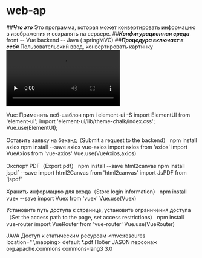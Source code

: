 # web-ap
##***Что это***
   Это программа, которая может конвертировать информацию в изображения и сохранять на сервере.
##***Конфигурационная среда***
   front -- Vue
	 backend -- Java ( springMVC)
##***Процедура включает в себя***
   Пользовательский ввод, конвертировать картинку
	 <video id="video" controls="" preload="none">
    <source id="mp4" src="视频/媒体2.mp4" type="video/mp4">
</video>

   

Vue:
 Применить веб-шаблон
    npm i element-ui -S 
    import ElementUI from 'element-ui';
    import 'element-ui/lib/theme-chalk/index.css';
    Vue.use(ElementUI);
    
 Оставить заявку на бэкэнд（Submit a request to the backend）
    npm install axios
    npm install --save axios vue-axios
    import axios from 'axios'
    import VueAxios from 'vue-axios'
    Vue.use(VueAxios,axios)
    
 Экспорт PDF（Export pdf）
    npm install --save html2canvas 
    npm install jspdf --save
    import html2Canvas from 'html2canvas'
    import JsPDF from 'jspdf'
    
 Хранить информацию для входа（Store login information） 
    npm install vuex --save
    import Vuex from 'vuex'
    Vue.use(Vuex)
    
 Установите путь доступа к странице, установите ограничения доступа （Set the access path to the page, set access restrictions）
    npm install vue-router
    import VueRouter from 'vue-router'
    Vue.use(VueRouter)
    
JAVA
 Доступ к статическим ресурсам
    <mvc:resoures location="",mapping>
    <servlet-mapping>
    <servlet-name>default</servlet-name>
    <url-pattern>*.pdf</url-pattern>
  </servlet-mapping>
Побег JASON персонаж
   <dependency>
      <groupId>org.apache.commons</groupId>
      <artifactId>commons-lang3</artifactId>
      <version>3.0</version>
    </dependency>
  </dependencies>
   
 
	

